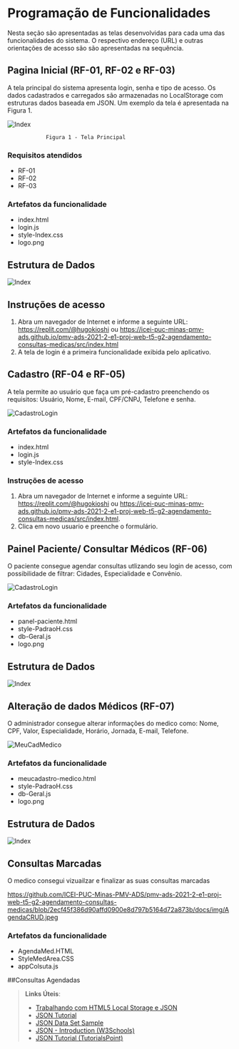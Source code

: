 # Programação de Funcionalidades

Nesta seção são apresentadas as telas desenvolvidas para cada uma das funcionalidades do sistema. O respectivo endereço (URL) e outras orientações de acesso são são apresentadas na sequência.

## Pagina Inicial (RF-01, RF-02 e RF-03)
A tela principal do sistema apresenta login, senha e tipo de acesso. 
Os dados cadastrados e carregados são armazenadas no LocalStorage com estruturas dados baseada em JSON. Um 
exemplo da tela é apresentada na Figura 1.

![Index](img/01-Tela-Inicial-Online.png)

                Figura 1 - Tela Principal
                
### Requisitos atendidos
- RF-01
- RF-02
- RF-03

### Artefatos da funcionalidade
- index.html
- login.js
- style-Index.css
- logo.png

## Estrutura de Dados

![Index](img/JS-login.png)

## Instruções de acesso
1. Abra um navegador de Internet e informe a seguinte URL: https://replit.com/@hugokioshi ou https://icei-puc-minas-pmv-ads.github.io/pmv-ads-2021-2-e1-proj-web-t5-g2-agendamento-consultas-medicas/src/index.html
2. A tela de login é a primeira funcionalidade exibida pelo aplicativo.

## Cadastro (RF-04 e RF-05)
A  tela permite ao usuário que faça um pré-cadastro  preenchendo os requisitos: Usuário, Nome, E-mail, CPF/CNPJ, Telefone e senha.

![CadastroLogin](img/Cad-On.png)

### Artefatos da funcionalidade
- index.html
- login.js
- style-Index.css

### Instruções de acesso
1. Abra um navegador de Internet e informe a seguinte URL: https://replit.com/@hugokioshi ou https://icei-puc-minas-pmv-ads.github.io/pmv-ads-2021-2-e1-proj-web-t5-g2-agendamento-consultas-medicas/src/index.html.
2. Clica em novo usuario e preenche o formulário.


## Painel Paciente/ Consultar Médicos (RF-06)
O paciente consegue agendar consultas utlizando seu login de acesso, com possibilidade de filtrar: Cidades, Especialidade e Convênio.

![CadastroLogin](img/RF-06.png)

### Artefatos da funcionalidade
- panel-paciente.html
- style-PadraoH.css
- db-Geral.js
- logo.png

## Estrutura de Dados

![Index](img/JS-Geral.png)

## Alteração de dados Médicos (RF-07)
O administrador consegue alterar informações do medico como: Nome, CPF, Valor, Especialidade, Horário, Jornada, E-mail, Telefone.

![MeuCadMedico](img/RF-07.png)

### Artefatos da funcionalidade
- meucadastro-medico.html
- style-PadraoH.css
- db-Geral.js
- logo.png

## Estrutura de Dados

![Index](img/JS-Geral.png)





## Consultas Marcadas 
O medico consegui  vizuailzar e finalizar as suas consultas marcadas  

https://github.com/ICEI-PUC-Minas-PMV-ADS/pmv-ads-2021-2-e1-proj-web-t5-g2-agendamento-consultas-medicas/blob/2ecf45f386d90affd0900e8d797b5164d72a873b/docs/img/AgendaCRUD.jpeg 

### Artefatos da funcionalidade
- AgendaMed.HTML
- StyleMedArea.CSS
- appColsuta.js

##Consultas Agendadas 






> **Links Úteis**:
>
> - [Trabalhando com HTML5 Local Storage e JSON](https://www.devmedia.com.br/trabalhando-com-html5-local-storage-e-json/29045)
> - [JSON Tutorial](https://www.w3resource.com/JSON)
> - [JSON Data Set Sample](https://opensource.adobe.com/Spry/samples/data_region/JSONDataSetSample.html)
> - [JSON - Introduction (W3Schools)](https://www.w3schools.com/js/js_json_intro.asp)
> - [JSON Tutorial (TutorialsPoint)](https://www.tutorialspoint.com/json/index.htm)
